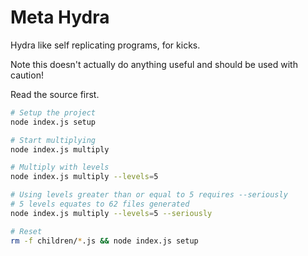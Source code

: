 # Meta Hydra

Hydra like self replicating programs, for kicks.

Note this doesn't actually do anything useful and should be used with caution!

Read the source first.

```sh
# Setup the project
node index.js setup

# Start multiplying
node index.js multiply

# Multiply with levels
node index.js multiply --levels=5

# Using levels greater than or equal to 5 requires --seriously
# 5 levels equates to 62 files generated
node index.js multiply --levels=5 --seriously

# Reset
rm -f children/*.js && node index.js setup
```
